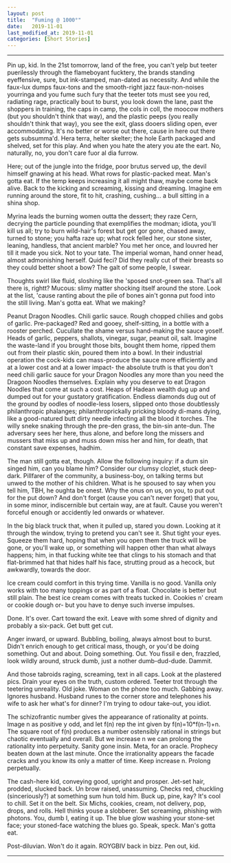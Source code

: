 ```yaml
---
layout: post
title:  "Fuming @ 1000°"
date:   2019-11-01
last_modified_at: 2019-11-01
categories: [Short Stories]
---
```

---

Pin up, kid. In the 21st tomorrow, land of the free, you can&#39;t yelp but teeter puerilessly through the flameboyant fucktery, the brands standing eyeffensive, sure, but ink-stamped, man-dated as necessity. And while the faux-lux dumps faux-tons and the smooth-right jazz faux-non-noises yourringa and you fume such fury that the teeter tots must see you red, radiating rage, practically bout to burst, you look down the lane, past the shoppers in training, the caps in camp, the cols in coll, the moocow mothers (but you shouldn&#39;t think that way), and the plastic peeps (you really shouldn&#39;t think that way), you see the exit, glass dooers sliding open, ever accommodating. It&#39;s no better or worse out there, cause in here out there gets subsumma&#39;d. Hera terra, helter skelter; the hole Earth packaged and shelved, set for this play. And when you hate the atery you ate the eart. No, naturally, no, you don&#39;t care fuor al dia furrow.

Here; out of the jungle into the fridge, poor brutus served up, the devil himself gnawing at his head. What rows for plastic-packed meat. Man&#39;s gotta eat. If the temp keeps increasing it all might thaw, maybe come back alive. Back to the kicking and screaming, kissing and dreaming. Imagine em running around the store, fit to hit, crashing, cushing… a bull sitting in a shina shop.

Myrina leads the burning women outta the dessert; they raze Cern, decrying the particle pounding that exemplifies the modman; idiota, you&#39;ll kill us all; try to burn wild-hair&#39;s forest but get gor gone, chased away, turned to stone; you hafta raze up; what rock felled her, our stone sister, leaning, handless, that ancient marble? You met her once, and louvred her till it made you sick. Not to your tate. The imperial woman, hand onner head, almost admonishing herself. Quid feci? Did they really cut of their breasts so they could better shoot a bow? The galt of some people, I swear.

Thoughts swirl like fluid, sloshing like the &#39;sposed snot-green sea. That&#39;s all there is, rightt? Mucous: slimy matter shocking itself around the store. Look at the list, &#39;cause ranting about the pile of bones ain&#39;t gonna put food into the still living. Man&#39;s gotta eat. What we making?

Peanut Dragon Noodles. Chili garlic sauce. Rough chopped chilies and gobs of garlic. Pre-packaged? Red and gooey, shelf-sitting, in a bottle with a rooster perched. Cucullate the shame versus hand-making the sauce yoself. Heads of garlic, peppers, shallots, vinegar, sugar, peanut oil, salt. Imagine the waste-land if you brought those bits, bought them home, ripped them out from their plastic skin, poured them into a bowl. In their industrial operation the cock-kids can mass-produce the sauce more efficiently and at a lower cost and at a lower impact- the absolute truth is that you don&#39;t need chili garlic sauce for your Dragon Noodles any more than you need the Dragoon Noodles themselves. Explain why you deserve to eat Dragon Noodles that come at such a cost. Heaps of Hadean wealth dug up and dumped out for your gustatory gratification. Endless diamonds dug out of the ground by oodles of noodle-less losers, slipped onto those doubtlessly philanthropic phalanges; philanthroprickally pricking bloody di-mans dying, like a good-natured butt dirty needle infecting all the blood it torches. The willy sneke snaking through the pre-den grass, the bin-sin ante-dun. The adversary sees her here, thus alone, and before long the missers and mussers that miss up and muss down miss her and him, for death, that constant save expenses, hadhim.

The man still gotta eat, though. Allow the following inquiry: if a dum sin singed him, can you blame him? Consider our clumsy clozlet, stuck deep-dark. Pillfarer of the community, a business-boy, on talking terms but unwed to the mother of his children. What is he spoused to say when you tell him, TBH, he oughta be onest. Why the onus on us, on you, to put out for the put down? And don&#39;t forget (cause you can&#39;t never forget) that you, in some minor, indiscernible but certain way, are at fault. Cause you weren&#39;t forceful enough or accidently led onwards or whatever.

In the big black truck that, when it pulled up, stared you down. Looking at it through the window, trying to pretend you can&#39;t see it. Shut tight your eyes. Squeeze them hard, hoping that when you open them the truck will be gone, or you&#39;ll wake up, or something will happen other than what always happens; him, in that fucking white tee that clings to his stomach and that flat-brimmed hat that hides half his face, strutting proud as a hecock, but awkwardly, towards the door.

Ice cream could comfort in this trying time. Vanilla is no good. Vanilla only works with too many toppings or as part of a float. Chocolate is better but still plain. The best ice cream comes with treats tucked in. Cookies n&#39; cream or cookie dough or- but you have to denye such inverse impulses.

Done. It&#39;s over. Cart toward the exit. Leave with some shred of dignity and probably a six-pack. Get butt get cut.

Anger inward, or upward. Bubbling, boiling, always almost bout to burst. Didn&#39;t enrich enough to get critical mass, though, or you&#39;d be doing something. Out and about. Doing something. Out. You fissil e den, frazzled, look wildly around, struck dumb, just a nother dumb-dud-dude. Dammit.

And those tabroids raging, screaming, text in all caps. Look at the plastered pics. Drain your eyes on the truth, custom ordered. Teeter trot through the teetering unreality. Old joke. Woman on the phone too much. Gabbing away. Ignores husband. Husband runes to the corner store and telephones his wife to ask her what&#39;s for dinner? I&#39;m trying to odour take-out, you idiot.

The schizofrantic number gives the appearance of rationality at points. Image n as positive y odd, and let f(n) rep the int given by f(n)=10\*f(n-1)+n. The square root of f(n) produces a number ostensibly rational in strings but chaotic eventually and overall. But we increase n we can prolong the rationality into perpetuity. Sanity gone insin. Meta, for an oracle. Prophecy beaten down at the last minute. Once the irrationality appears the facade cracks and you know its only a matter of time. Keep increase n. Prolong perpetually.

The cash-here kid, conveying good, upright and prosper. Jet-set hair, prodded, slucked back. Un brow raised, unassuming. Checks red, chuckling (sinceriously?) at something sum hun told him. Buck up, pine, kay? It&#39;s cool to chill. Set it on the belt. Six Michs, cookies, cream, not delivery, pop, drops, and rolls. Hell thinks youse a slobberer. Set screaming, phishing with photons. You, dumb I, eating it up. The blue glow washing your stone-set face; your stoned-face watching the blues go. Speak, speck. Man&#39;s gotta eat.

Post-diluvian. Won&#39;t do it again. ROYGBIV back in bizz. Pen out, kid.

---
